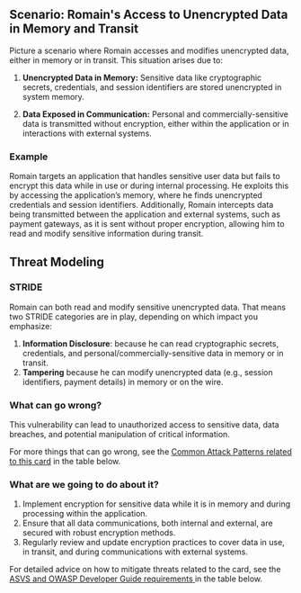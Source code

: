 ## Scenario: Romain's Access to Unencrypted Data in Memory and Transit

Picture a scenario where Romain accesses and modifies unencrypted data, either in memory or in transit. This situation arises due to:

1. **Unencrypted Data in Memory:** Sensitive data like cryptographic secrets, credentials, and session identifiers are stored unencrypted in system memory.

2. **Data Exposed in Communication:** Personal and commercially-sensitive data is transmitted without encryption, either within the application or in interactions with external systems.

### Example

Romain targets an application that handles sensitive user data but fails to encrypt this data while in use or during internal processing. He exploits this by accessing the application’s memory, where he finds unencrypted credentials and session identifiers. Additionally, Romain intercepts data being transmitted between the application and external systems, such as payment gateways, as it is sent without proper encryption, allowing him to read and modify sensitive information during transit.

## Threat Modeling

### STRIDE

Romain can both read and modify sensitive unencrypted data. That means two STRIDE categories are in play, depending on which impact you emphasize:

1. **Information Disclosure**: because he can read cryptographic secrets, credentials, and personal/commercially-sensitive data in memory or in transit.
2. **Tampering** because he can modify unencrypted data (e.g., session identifiers, payment details) in memory or on the wire.

### What can go wrong?

This vulnerability can lead to unauthorized access to sensitive data, data breaches, and potential manipulation of critical information.

For more things that can go wrong, see the [Common Attack Patterns related to this card](#mapping 'Common Attack Patterns related to this card [internal]') in the table below.

### What are we going to do about it?

1. Implement encryption for sensitive data while it is in memory and during processing within the application.
2. Ensure that all data communications, both internal and external, are secured with robust encryption methods.
3. Regularly review and update encryption practices to cover data in use, in transit, and during communications with external systems.

For detailed advice on how to mitigate threats related to the card, see the [ASVS and OWASP Developer Guide requirements ](#mapping 'ASVS and OWASP Developer Guide requirements [internal]') in the table below.
